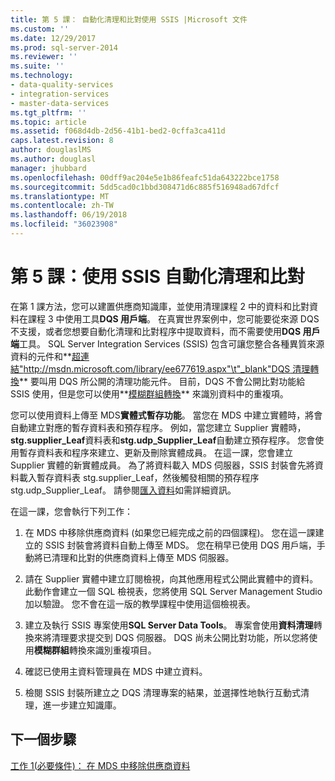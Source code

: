 ```yaml
---
title: 第 5 課： 自動化清理和比對使用 SSIS |Microsoft 文件
ms.custom: ''
ms.date: 12/29/2017
ms.prod: sql-server-2014
ms.reviewer: ''
ms.suite: ''
ms.technology:
- data-quality-services
- integration-services
- master-data-services
ms.tgt_pltfrm: ''
ms.topic: article
ms.assetid: f068d4db-2d56-41b1-bed2-0cffa3ca411d
caps.latest.revision: 8
author: douglaslMS
ms.author: douglasl
manager: jhubbard
ms.openlocfilehash: 00dff9ac204e5e1b86feafc51da643222bce1758
ms.sourcegitcommit: 5dd5cad0c1bbd308471d6c885f516948ad67dfcf
ms.translationtype: MT
ms.contentlocale: zh-TW
ms.lasthandoff: 06/19/2018
ms.locfileid: "36023908"
---
```

# <a name="lesson-5-automating-the-cleansing-and-matching-using-ssis"></a>第 5 課：使用 SSIS 自動化清理和比對
  在第 1 課方法，您可以建置供應商知識庫，並使用清理課程 2 中的資料和比對資料在課程 3 中使用工具**DQS 用戶端**。 在真實世界案例中，您可能要從來源 DQS 不支援，或者您想要自動化清理和比對程序中提取資料，而不需要使用**DQS 用戶端**工具。 SQL Server Integration Services (SSIS) 包含可讓您整合各種異質來源資料的元件和**[超連結"http://msdn.microsoft.com/library/ee677619.aspx"\t"_blank"DQS 清理轉換](http://msdn.microsoft.com/library/ee677619.aspx)** 要叫用 DQS 所公開的清理功能元件。 目前，DQS 不會公開比對功能給 SSIS 使用，但是您可以使用**[模糊群組轉換](http://msdn.microsoft.com/library/ms141764.aspx)** 來識別資料中的重複項。  
  
 您可以使用資料上傳至 MDS**實體式暫存功能**。 當您在 MDS 中建立實體時，將會自動建立對應的暫存資料表和預存程序。 例如，當您建立 Supplier 實體時， **stg.supplier_Leaf**資料表和**stg.udp_Supplier_Leaf**自動建立預存程序。 您會使用暫存資料表和程序來建立、更新及刪除實體成員。 在這一課，您會建立 Supplier 實體的新實體成員。 為了將資料載入 MDS 伺服器，SSIS 封裝會先將資料載入暫存資料表 stg.supplier_Leaf，然後觸發相關的預存程序 stg.udp_Supplier_Leaf。 請參閱[匯入資料](http://msdn.microsoft.com/library/ee633726.aspx)如需詳細資訊。  
  
 在這一課，您會執行下列工作：  
  
1.  在 MDS 中移除供應商資料 (如果您已經完成之前的四個課程)。 您在這一課建立的 SSIS 封裝會將資料自動上傳至 MDS。 您在稍早已使用 DQS 用戶端，手動將已清理和比對的供應商資料上傳至 MDS 伺服器。  
  
2.  請在 Supplier 實體中建立訂閱檢視，向其他應用程式公開此實體中的資料。 此動作會建立一個 SQL 檢視表，您將使用 SQL Server Management Studio 加以驗證。 您不會在這一版的教學課程中使用這個檢視表。  
  
3.  建立及執行 SSIS 專案使用**SQL Server Data Tools**。 專案會使用**資料清理**轉換來將清理要求提交到 DQS 伺服器。 DQS 尚未公開比對功能，所以您將使用**模糊群組**轉換來識別重複項目。  
  
4.  確認已使用主資料管理員在 MDS 中建立資料。  
  
5.  檢閱 SSIS 封裝所建立之 DQS 清理專案的結果，並選擇性地執行互動式清理，進一步建立知識庫。  
  
## <a name="next-step"></a>下一個步驟  
 [工作 1&#40;必要條件&#41;： 在 MDS 中移除供應商資料](../../2014/tutorials/task-1-prerequisite-removing-supplier-data-in-mds.md)  
  
  